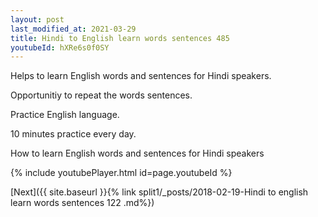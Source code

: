 ```yaml
---
layout: post
last_modified_at: 2021-03-29
title: Hindi to English learn words sentences 485 
youtubeId: hXRe6s0f0SY
---
```

 
 
Helps to learn English words and sentences for Hindi speakers.

Opportunitiy to repeat the words sentences. 

Practice English language. 
 
10 minutes practice every day. 
 
How to learn English words and sentences for Hindi speakers 
 
{% include youtubePlayer.html id=page.youtubeId %}
 
 
[Next]({{ site.baseurl }}{% link  split1/_posts/2018-02-19-Hindi to english learn words sentences 122 .md%})
 
